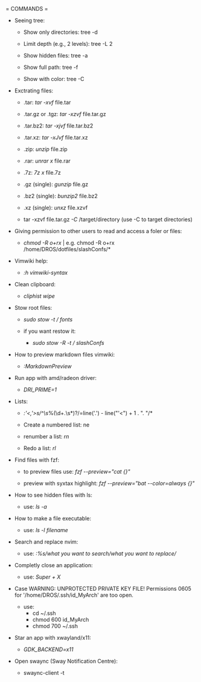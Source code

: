 = COMMANDS =

- Seeing tree:
    - Show only directories: tree -d

    - Limit depth (e.g., 2 levels): tree -L 2

    - Show hidden files: tree -a

    - Show full path: tree -f

    - Show with color: tree -C

 
- Exctrating files:
    - .tar: *tar -xvf* file.tar

    - .tar.gz or .tgz: *tar -xzvf* file.tar.gz

    - .tar.bz2: *tar -xjvf* file.tar.bz2

    - .tar.xz: *tar -xJvf* file.tar.xz

    - .zip: *unzip* file.zip

    - .rar: *unrar x* file.rar

    - .7z: *7z x* file.7z
    
    - .gz (single): *gunzip* file.gz
    
    - .bz2 (single): *bunzip2* file.bz2

    - .xz (single): *unxz* file.xzvf

    - tar -xzvf file.tar.gz *-C* /target/directory (use -C to target directories)

 
- Giving permission to other users to read and access a foler or files:
    - *chmod -R o+rx* | e.g. chmod -R o+rx /home/DROS/dotfiles/slashConfs/*

- Vimwiki help:
    - *:h vimwiki-syntax*

- Clean clipboard: 
    - *cliphist wipe*

- Stow root files:
    - *sudo stow -t / fonts*

    - if you want restow it:
        - *sudo stow -R -t / slashConfs*

- How to preview markdown files vimwiki:
    - *:MarkdownPreview*

- Run app with amd/radeon driver:
    - *DRI_PRIME=1* 
      
- Lists:
    - *:'<,'>s/^\s*\%(\d\+\.\s*\)\?/\=line('.') - line("'<") + 1 . ". "/*

    - Create a numbered list: <leader>ne 
      
    - renumber a list: *<leader>rn*

    - Redo a list: *<leader>rl*

- Find files with fzf:
    - to preview files use: *fzf --preview="cat {}"*

    - preview with syxtax highlight: *fzf --preview="bat --color=always {}"*

- How to see hidden files with ls:
    - use: *ls -a*

- How to make a file executable:
    - use: *ls -l filename*

- Search and replace nvim:
    - use: *:%s/what you want to search/what you want to replace/*

- Completly close an application:
    - use: *Super + X*

- Case WARNING: UNPROTECTED PRIVATE KEY FILE! Permissions 0605 for '/home/DROS/.ssh/id_MyArch' are too open.
    - use:
        - cd ~/.ssh
        - chmod 600 id_MyArch
        - chmod 700 ~/.ssh

- Star an app with xwayland/x11:
    - *GDK_BACKEND=x11* <app>

- Open swaync (Sway Notification Centre):
    - swaync-client -t
